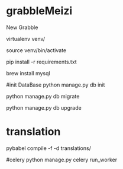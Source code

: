 # grabbleMeizi

New Grabble

virtualenv venv/

source venv/bin/activate

pip install -r requirements.txt

brew install mysql

#init DataBase
python manage.py db init

python manage.py db migrate

python manage.py db upgrade

# translation
pybabel compile -f -d translations/

#celery
python manage.py celery run_worker

